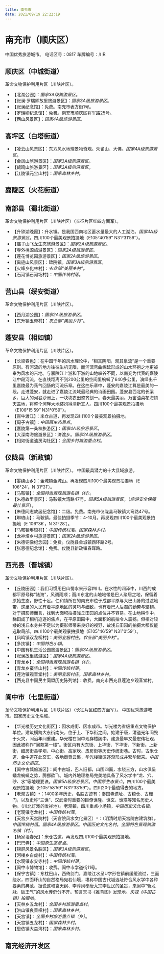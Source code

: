 ```yaml
---
title: 南充市
date: 2021/09/19 22:22:19
---
```


# 南充市（顺庆区）
中国优秀旅游城市。
电话区号：0817
车牌编号：川R
## 顺庆区（中城街道）
革命文物保护利用片区（川陕片区）。
* 【北湖公园】：*国家3A级旅游景区*。
* 【张澜·罗瑞卿故里旅游景区】：*国家3A级旅游景区*。
* 【张澜纪念馆】：免费。南充市表方街1号。
* 【罗瑞卿纪念馆】：免费。南充市顺庆区将军路25号。
* 【西山风景区】：*国家4A级旅游景区*。
## 高坪区（白塔街道）
* 【凌云山风景区】：东方风水地理景物奇观。朱雀山，大佛。*国家4A级旅游景区*。
* 【金凤山旅游景区】：*国家3A级旅游景区*。
* 【鹤鸣山旅游景区】：*国家3A级旅游景区*。
* 【江陵镇元宝山村】：*国家森林乡村*。
## 嘉陵区（火花街道）
## 南部县（蜀北街道）
革命文物保护利用片区（川陕片区）（长征片区红四方面军）。
* 【升钟湖晚霞】：升水镇。是我国西南地区蓄水量最大的人工湖泊。*国家4A级旅游景区*。四川100个最美观景拍摄地（E105°40′59″ N31°31′59″）。
* 【庙子山飞龙生态旅游景区】：*国家2A级旅游景区*。
* 【寺外桃源旅游景区】：*国家2A级旅游景区*。
* 【莲花博览园旅游景区】：*国家2A级旅游景区*。
* 【禹迹山风景区】：碑院镇。*国家3A级旅游景区*。
* 【火峰乡化林村】：*农业部“美丽乡村”*。
* 【石河镇石河场村】：*中国传统村落*。
## 营山县（绥安街道）
革命文物保护利用片区（川陕片区）。
* 【西月湖公园】：*国家2A级旅游景区*。
* 【东升镇玉帝村】：*农业部“美丽乡村”*。
## 蓬安县（相如镇）
革命文物保护利用片区（川陕片区）。
* 【长梁春色】：在中国千年的风水理论中，“相其阴阳，观其泉流”是一个重要原则。有河流的地方往往生机无限，而河流弯曲绵延形成的山水环抱之地更被奉为风水的吉地。与嘉陵江上游和下游的山地峡谷不同，以南充为代表的嘉陵江中段河流，在直线距离不到200公里的空间里蜿蜒了640多公里，演绎出千里嘉陵最为荡气回肠的河流乐章。在这曲乐章中，蓬安的嘉陵江算是最美的一段。走进蓬安，就走进了嘉陵江流域最经典的诗画田园。蓬安县西北的长梁乡，巨大的河谷沙洲上，一块块农田整齐划一。春天最美丽，万亩油菜花海铺天盖地，将整个河畔大地装扮得清新宜人。四川100个最美观景拍摄地（E106°15′59″ N31°0′59″）。
* 【百牛渡江】：米仓古道，再发现四川100个最美观景拍摄地。
* 【周子古镇】：*中国原生态景点*。
* 【嘉陵第一桑梓旅游区】：*国家4A级旅游景区*。
* 【大深南海旅游景区】：济渡乡。*国家2A级旅游景区*。
* 【相如街道油房沟社区】：*全国乡村旅游重点村*。
## 仪陇县（新政镇）
革命文物保护利用片区（川陕片区）。
中国最具潜力的十大县域旅游。
* 【雾绕山乡】：金城镇金城山。再发现四川100个最美观景拍摄地（E 106°24′，N 31°31′）。
* 【马鞍镇】：*全国特色景观旅游名镇（村）*。
* 【朱德故里景区】：马鞍镇大湾路47号。*国家5A级旅游景区*。（*旅游安全保障最佳景区*）。
* 【朱德同志故居纪念馆】：二级。免费。南充市仪陇县马鞍镇大弯路47号。
* 【琳琅山】：马鞍镇，最佳拍摄季节：4-10月。再发现四川100个最美观景拍摄地（E 106°36′，N 31°28′）。
* 【马鞍镇琳琅村】：*中国传统村落*。*国家森林乡村*。
* 【龙神垭乡村旅游景区】：*国家2A级旅游景区*。
* 【朱德铜像纪念园】：免费。仪陇县金城镇西环路2号。
* 【张思德纪念馆】：免费。仪陇县新政镇春晖路。
## 西充县（晋城镇）
革命文物保护利用片区（川陕片区）。
* 【丘陵田园】：我们习惯用巴山蜀水来形容四川。在水性的润泽中，川西的成都平原号称“陆海”，风调雨顺；而川东北的山地地带是巴人聚居之地，保留着原始生态，野性十足。仁和镇所在的南充市位于成都平原与大巴山脉的过渡地带，这里的人民有着平原地区的灵巧与细致，也有着巴人后裔的勤劳与坚韧。对于摄影师而言，找到大面积拍摄浅丘田园的点位并不容易。在山地耕作中，梯田成了相机追逐的焦点，在平原田园中，大面积的航拍令人震撼。但相对较矮的浅丘本身并不足以为摄影师带来良好的视野，故浅丘田园的拍摄大都仅能选取局部。四川100个最美观景拍摄地（E105°46′59″ N31°0′59″）。
* 【凤鸣镇双龙桥村】：*美丽宜居村庄*。*农业部“美丽乡村”*。
* 【多扶镇】：*中国特色小镇*。
* 【中国有机生活公园旅游景区】：*国家3A级旅游景区*。
* 【张澜故里旅游区】：*国家4A级旅游景区*。
* 【青龙乡】：*全国特色景观旅游名镇（村）*。
* 【青龙乡蚕华山村】：*中国传统村落*。
* 【莲池镇观音堂村】：*美丽宜居村庄*。*国家森林乡村*。
* 【西充县中国民主同盟历史陈列馆】：收费。南充市西充县莲池乡观音堂村。
## 阆中市（七里街道）
革命文物保护利用片区（川陕片区）（长征片区红四方面军）。
中国优秀旅游城市。国家历史文化名城。
* 【华光楼历史文化街区】：因水成街、因水成市。华光楼为省级重点文物保护单位。建筑横跨大东街南头，位于上、下华街之间。始建于唐，清道光年间毁于火灾，同治年间重建。华光楼在阆中现存楼阁中，建造最早又最宏伟壮观，因此被称作“阆苑第一楼”。街区内有大东街、上华街、下华街、下新街，上新街，醋房街县学坝、中心街、高家坎、皮房街等历史传统街巷。古时，古米仓道、金牛道在此交汇，各地商贾云集，华光楼街区逐渐形成并繁华起来。*中国历史文化街区*。
* 【阆中古城旅游区】：阆中古城，巴人旧都，山围四面，水绕三方，山水俱呈蟠龙蜿蜒之势，腾挪欲飞。城内外地理格局完美地具备了风水学中“龙、穴、砂、水”等地理要诀。*国家5A级旅游景区*。*中国原生态景点*。四川100个最美观景拍摄地（E105°58′59″ N31°33′59″）。四川20个最值得去的地方。
* 【老观古镇】`*`：1400多年历史，名胜古迹有：奉国寺遗址、古粮仓、古栅门，以及史称“三谯”、汉武帝时重要的臣僚谯隆、谯玄、谯瑛等知名历史人物。（川北灯戏的发祥地）。老观镇，四川重点小场镇，*中国历史文化名镇*。
* 【老观镇老龙村】：*中国传统村落*。
* 【天宫乡天宫院村】（天宫院风水文化景区）`*`：（明清时期天宫院古建筑群）。*中国传统村落*。*国家4A级旅游景区*。*中国历史文化名村*。*全国特色景观旅游名镇（村）*。
* 【杨家垭春光】：米仓古道，再发现四川100个最美观景拍摄地。
* 【巴巴寺】：*中国原生态景点*。
* 【锦屏风景名胜区】：*国家3A级旅游景区*。
* 【河楼乡白虎村】：*中国传统村落*。
* 【水观镇永安寺村】：*中国传统村落*。
* 【阆中市博物馆】：收费。阆中市学道街11号。
* 【保宁古镇】：东枕巴山，西倚剑门，嘉陵江水呈U字形在镇前缓缓流过，三面绕水，四面环山的自然格局宛若仙境，堪称中国古代城选址符合风水学中各种要素的典范，据说这和袁天纲、李淳风奉唐太宗李世民的圣旨，来阆中“斩龙脉，破王气”的风水传奇分不开。预言天书《推背图》发现地。*央视《中国古镇》拍摄地*。
* 【天林乡五龙村】：*全国乡村旅游重点村*。
* 【洪山镇良善桠村】：*国家森林乡村*。
* 【天宫镇】：*全国乡村旅游重点镇（乡）*。
* 【天宫镇五龙村】：*国家森林乡村*。
* 【思依镇大益湾村】：*国家森林乡村*。
## 南充经济开发区
